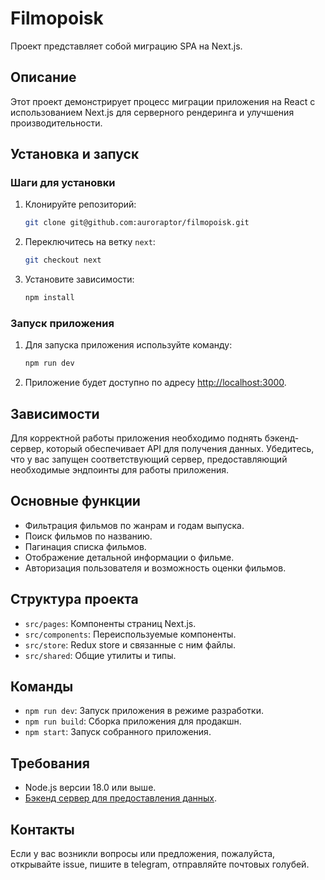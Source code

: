 # Filmopoisk

Проект представляет собой миграцию SPA на Next.js. 

## Описание

Этот проект демонстрирует процесс миграции приложения на React с использованием Next.js для серверного рендеринга и улучшения производительности. 

## Установка и запуск

### Шаги для установки

1. Клонируйте репозиторий:
    ```sh
    git clone git@github.com:auroraptor/filmopoisk.git
    ```
2. Переключитесь на ветку `next`:
    ```sh
    git checkout next
    ```
3. Установите зависимости:
    ```sh
    npm install
    ```

### Запуск приложения

1. Для запуска приложения используйте команду:
    ```sh
    npm run dev
    ```
2. Приложение будет доступно по адресу [http://localhost:3000](http://localhost:3000).

## Зависимости

Для корректной работы приложения необходимо поднять бэкенд-сервер, который обеспечивает API для получения данных. Убедитесь, что у вас запущен соответствующий сервер, предоставляющий необходимые эндпоинты для работы приложения.

## Основные функции

- Фильтрация фильмов по жанрам и годам выпуска.
- Поиск фильмов по названию.
- Пагинация списка фильмов.
- Отображение детальной информации о фильме.
- Авторизация пользователя и возможность оценки фильмов.

## Структура проекта

- `src/pages`: Компоненты страниц Next.js.
- `src/components`: Переиспользуемые компоненты.
- `src/store`: Redux store и связанные с ним файлы.
- `src/shared`: Общие утилиты и типы.

## Команды

- `npm run dev`: Запуск приложения в режиме разработки.
- `npm run build`: Сборка приложения для продакшн.
- `npm start`: Запуск собранного приложения.

## Требования

- Node.js версии 18.0 или выше.
- [Бэкенд сервер для предоставления данных](https://disk.yandex.ru/d/89vxMorGgTVKCg). 

## Контакты

Если у вас возникли вопросы или предложения, пожалуйста, открывайте issue, пишите в telegram, отправляйте почтовых голубей.
